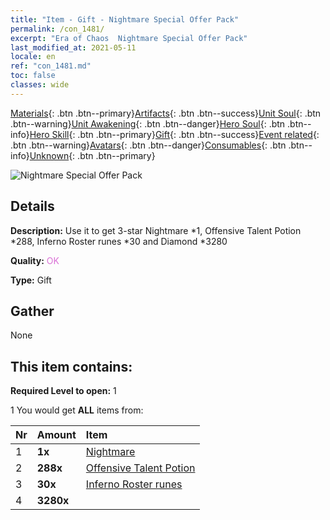 ```yaml
---
title: "Item - Gift - Nightmare Special Offer Pack"
permalink: /con_1481/
excerpt: "Era of Chaos  Nightmare Special Offer Pack"
last_modified_at: 2021-05-11
locale: en
ref: "con_1481.md"
toc: false
classes: wide
---
```

 [Materials](/Items/){: .btn .btn--primary}[Artifacts](/Items/Artifacts/){: .btn .btn--success}[Unit Soul](/Items/UnitSoul/){: .btn .btn--warning}[Unit Awakening](/Items/UnitAwakening/){: .btn .btn--danger}[Hero Soul](/Items/HeroSoul/){: .btn .btn--info}[Hero Skill](/Items/HeroSkill/){: .btn .btn--primary}[Gift](/Items/Gift/){: .btn .btn--success}[Event related](/Items/Events/){: .btn .btn--warning}[Avatars](/Items/Avatars/){: .btn .btn--danger}[Consumables](/Items/Consumables/){: .btn .btn--info}[Unknown](/Items/Unknown/){: .btn .btn--primary}

 ![Nightmare Special Offer Pack](/images/t/i_907095.png)

## Details
 **Description:** Use it to get 3-star Nightmare *1, Offensive Talent Potion *288, Inferno Roster runes *30 and Diamond *3280

 **Quality:** <span style="color: #DA70D6">OK</span>

 **Type:** Gift

## Gather

  None

## This item contains:

 **Required Level to open:** 1

 1 You would get **ALL** items  from:

  | Nr | Amount |     Item    |
  |:---|:-------|:------------|
  | 1 |  **1x** | [Nightmare](/units/Nightmare/) |  | 
  | 2 |  **288x** | [Offensive Talent Potion](/Items/con_786/) |  | 
  | 3 |  **30x** | [Inferno Roster runes](/Items/con_777/) |  | 
  | 4 |  **3280x** | <i class="fas fa-gem"/> |  | 
